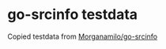 # go-srcinfo testdata

Copied testdata from [Morganamilo/go-srcinfo](https://github.com/Morganamilo/go-srcinfo/tree/05dcd7cd516fb84dcbfa22794d486a0d7b67823b/testdata/srcinfos)
